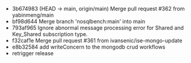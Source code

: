 - 3b674983 (HEAD -> main, origin/main) Merge pull request #362 from yabinmeng/main
- bf98d644 Merge branch 'nosqlbench:main' into main
- 793af965 Ignore abnormal message processing error for Shared and Key_Shared subscription type.
- f32caf1e Merge pull request #361 from ivansenic/ise-mongo-update
- e8b32584 add writeConcern to the mongodb crud workflows
- retrigger release
